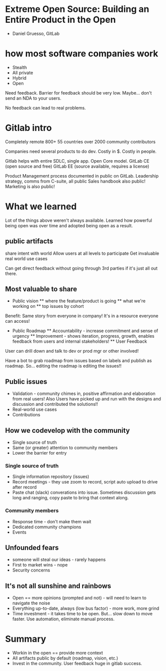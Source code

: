 # Extreme Open Source: Building an Entire Product in the Open

* Daniel Gruesso, GitLab

# how most software companies work

* Stealth
* All private
* Hybrid
* Open

Need feedback. Barrier for feedback should be very low. Maybe... don't send an NDA to
your users.

No feedback can lead to real problems.

# Gitlab intro

Completely remote
800+
55 countries
over 2000 community contributors

Companies need several products to do dev.
Costly in $.
Costly in people.

Gitlab helps with entire SDLC, single app.
Open Core model.
GitLab CE (open source and free)
GitLab EE (source available, requires a license)

Product Management process documented in public on GitLab.
Leadership strategy, comms from C-suite, all public
Sales handbook also public!
Marketing is also public!

# What we learned

Lot of the things above weren't always available. Learned how powerful being
open was over time and adopted being open as a result.

## public artifacts

share intent with world
Allow users at all levels to participate
Get invaluable real world use cases

Can get direct feedback without going through 3rd parties if it's just all out there.

## Most valuable to share

* Public vision
** where the feature/product is going
** what we're working on
** top issues by cohort

Benefit: Same story from everyone in company! It's in a resource everyone can access!

* Public Roadmap
** Accountability - increase commitment and sense of urgency
** Improvement - shows iteration, progress, growth, enables feedback from users and internal stakeholders!
** User Feedback

User can drill down and talk to dev or prod mgr or other involved!

Have a bot to grab roadmap from issues based on labels and publish as roadmap.
So... editing the roadmap is editing the issues!!

## Public issues

* Validation - community chimes in, positive affirmation and elaboration from real users! Also
Users have picked up and run with the designs and discussion and contributed the solutions!!
* Real-world use cases
* Contributions

## How we codevelop with the community

* Single source of truth
* Same (or greater) attention to community members
* Lower the barrier for entry

### Single source of truth

* Single information repository (issues)
* Record meetings - they use zoom to record, script auto upload to drive after record
* Paste chat (slack) converations into issue. Sometimes discussion gets long and ranging,
copy paste to bring that context along.

### Community members

* Response time - don't make them wait
* Dedicated community champions
* Events

## Unfounded fears

* someone will steal our ideas - rarely happens
* First to market wins - nope
* Security concerns 

## It's not all sunshine and rainbows

* Open == more opinions (prompted and not) - will need to learn to navigate the noise
* Everything up-to-date, always (low bus factor) - more work, more grind
* Time investment - it takes time to be open. But... slow down to move faster. Use automation,
eliminate manual process.

# Summary

* Workin in the open == provide more context
* All artifacts public by default (roadmap, vision, etc.)
* Invest in the community. User feedback huge in gitlab success.
